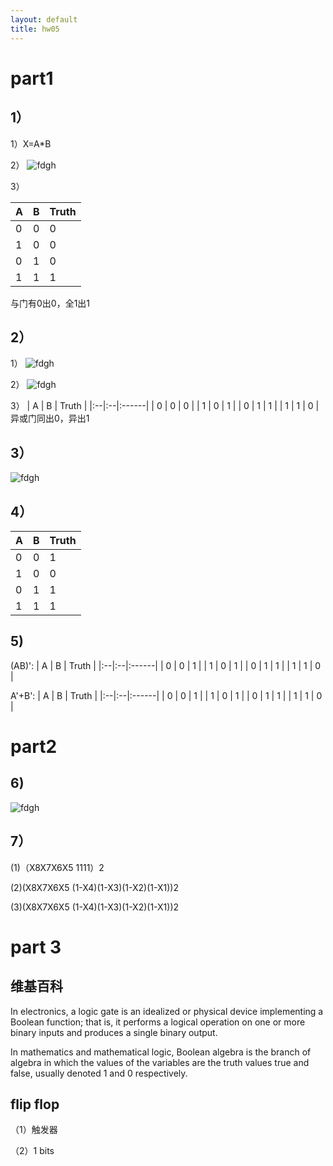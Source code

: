 ```yaml
---
layout: default
title: hw05
---
```


# part1

## 1）


1）X=A*B 
 
2）
 ![fdgh](http://m.qpic.cn/psb?/V12ukENm2cNWAn/0hUNngV*vy6BE3Wqq4jUQ4Pfz4LPKNty8RyKKBSfwfk!/b/dDQBAAAAAAAA&bo=RgVoAgAAAAARBxk!&rf=viewer_4)

3）

| A | B | Truth |
|:--|:--|:------|
| 0 | 0 |    0  |
| 1 | 0 |    0  |
| 0 | 1 |    0  |
| 1 | 1 |    1  |

与门有0出0，全1出1

## 2）

1）
 ![fdgh](http://m.qpic.cn/psb?/V12ukENm2cNWAn/SnR.BoHj7IhMQqb*O6mInuKBOAmCC.Y4fI2XLt.zv2c!/b/dDUBAAAAAAAA&bo=RgVoAgAAAAARBxk!&rf=viewer_4)

2）
![fdgh](http://m.qpic.cn/psb?/V12ukENm2cNWAn/ObTl6Db1GST*FTY*8hpNPqaEtW2JGlHxBdKCQTrqloE!/b/dDQBAAAAAAAA&bo=RgVoAgAAAAARBxk!&rf=viewer_4)

3）
| A | B | Truth |
|:--|:--|:------|
| 0 | 0 |    0  |
| 1 | 0 |    1  |
| 0 | 1 |    1  |
| 1 | 1 |    0  |
异或门同出0，异出1

## 3）
 ![fdgh](http://m.qpic.cn/psb?/V12ukENm2cNWAn/FURSKcjdAXkmG9BT*XemFRwWZ8utHleJ7JP79XgBsHM!/b/dFMBAAAAAAAA&bo=xgJXAgAAAAARB6E!&rf=viewer_4)

## 4）

| A | B | Truth |
|:--|:--|:------|
| 0 | 0 |    1  |
| 1 | 0 |    0  |
| 0 | 1 |    1  |
| 1 | 1 |    1  |

## 5)

(AB)':
| A | B | Truth |
|:--|:--|:------|
| 0 | 0 |    1  |
| 1 | 0 |    1  |
| 0 | 1 |    1  |
| 1 | 1 |    0  |

A'+B':
| A | B | Truth |
|:--|:--|:------|
| 0 | 0 |    1  |
| 1 | 0 |    1  |
| 0 | 1 |    1  |
| 1 | 1 |    0  |

# part2

## 6)

 ![fdgh](http://m.qpic.cn/psb?/V12ukENm2cNWAn/xWLGlqV1zB87Nb4gAyDhXiZtBObAtgny7ok4aRj6T7k!/b/dGcBAAAAAAAA&bo=ewPQBwAAAAARB58!&rf=viewer_4)

 ## 7）

(1)（X8X7X6X5 1111）2

(2)(X8X7X6X5 (1-X4)(1-X3)(1-X2)(1-X1))2

(3)(X8X7X6X5 (1-X4)(1-X3)(1-X2)(1-X1))2

# part 3

## 维基百科

In electronics, a logic gate is an idealized or physical device implementing a Boolean function; that is, it performs a logical operation on one or more binary inputs and produces a single binary output. 

In mathematics and mathematical logic, Boolean algebra is the branch of algebra in which the values of the variables are the truth values true and false, usually denoted 1 and 0 respectively.

## flip flop
（1）触发器

（2）1 bits

